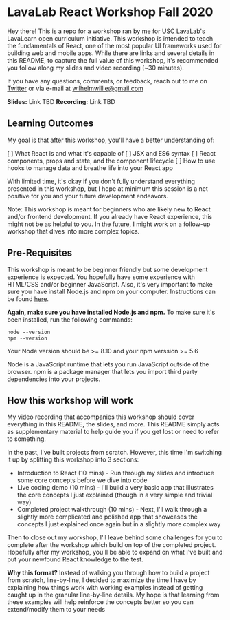 # LavaLab React Workshop Fall 2020

Hey there! This is a repo for a workshop ran by me for [USC LavaLab](https://usclavalab.org/)'s LavaLearn open curriculum initiative. This workshop is intended to teach the fundamentals of React, one of the most popular UI frameworks used for building web and mobile apps. While there are links and several details in this README, to capture the full value of this workshop, it's recommended you follow along my slides and video recording (~30 minutes). 

If you have any questions, comments, or feedback, reach out to me on [Twitter](https://twitter.com/wilhelm_willie) or via e-mail at wilhelmwillie@gmail.com

**Slides:** Link TBD
**Recording:** Link TBD

## Learning Outcomes

My goal is that after this workshop, you'll have a better understanding of:

[ ] What React is and what it's capable of
[ ] JSX and ES6 syntax
[ ] React components, props and state, and the component lifecycle
[ ] How to use hooks to manage data and breathe life into your React app

With limited time, it's okay if you don't fully understand everything presented in this workshop, but I hope at minimum this session is a net positive for you and your future development endeavors.

Note: This workshop is meant for beginners who are likely new to React and/or frontend development. If you already have React experience, this might not be as helpful to you. In the future, I might work on a follow-up workshop that dives into more complex topics.

## Pre-Requisites

This workshop is meant to be beginner friendly but some development experience is expected. You hopefully have some experience with HTML/CSS and/or beginner JavaScript. Also, it's very important to make sure you have install Node.js and npm on your computer. Instructions can be found [here](https://nodejs.org/en). 

**Again, make sure you have installed Node.js and npm.** To make sure it's been installed, run the following commands:

```
node --version
npm --version
```

Your Node version should be >= 8.10 and your npm verssion >= 5.6

Node is a JavaScript runtime that lets you run JavaScript outside of the browser. npm is a package manager that lets you import third party dependencies into your projects. 

## How this workshop will work

My video recording that accompanies this workshop should cover everything in this README, the slides, and more. This README simply acts as supplementary material to help guide you if you get lost or need to refer to something. 

In the past, I've built projects from scratch. However, this time I'm switching it up by splitting this workshop into 3 sections:
* Introduction to React (10 mins) - Run through my slides and introduce some core concepts before we dive into code
* Live coding demo (10 mins) - I'll build a very basic app that illustrates the core concepts I just explained (though in a very simple and trivial way)
* Completed project walkthrough (10 mins) - Next, I'll walk through a slightly more complicated and polished app that showcases the concepts I just explained once again but in a slightly more complex way

Then to close out my workshop, I'll leave behind some challenges for you to complete after the workshop which build on top of the completed project. Hopefully after my workshop, you'll be able to expand on what I've built and put your newfound React knowledge to the test.

**Why this format?** Instead of walking you through how to build a project from scratch, line-by-line, I decided to maximize the time I have by explaining how things work with working examples instead of getting caught up in the granular line-by-line details. My hope is that learning from these examples will help reinforce the concepts better so you can extend/modify them to your needs 